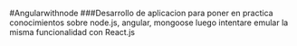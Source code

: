 #Angularwithnode
###Desarrollo de aplicacion para poner en practica conocimientos sobre node.js, angular, mongoose luego intentare emular la misma funcionalidad con React.js
